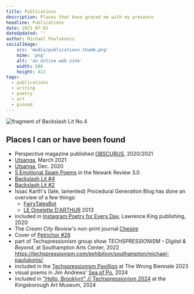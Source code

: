 ```yaml
---
title: Publications
description: Places that have graced me with my presence
headline: Publications
date: 2021-07-01
dateUpdated: ''
author: Michael Paulukonis
socialImage:
    src: 'media/publications.thumb.png'
    mime: 'png'
    alt: 'an online web zine'
    width: 586
    height: 413
tags:
  - publications
  - writing
  - poetry
  - art
  - pinned
---
```


![fragment of Backslash Lit No.4](/media/publications.thumb.png)

## Places I can or have been found

- Perspective magazine published [OBSCURUS](https://abc.perspektive.at/obscurator-visually-difficult/), 2020/2021
- [Utsanga](https://www.utsanga.it/paulukonis-works-a-short-anthology/), March 2021
- [Utsanga](https://www.utsanga.it/paulukonis-works/), Dec. 2020
- [5 Emotional Spam Poems](https://web.njit.edu/~newrev/3.0/paulukonis.html) in the Newark Review 3.0
- [Backslash Lit #4](https://backslashlit.com/issues/4/michael-paulukonis)
- [Backslash Lit #2](https://backslashlit.com/issues/2/michael-j-paulukonis-hex-kilo-gram)
- Issac Karth's (late, lamented) Procedural Generation Blog has done an overview of a few things:
  - [FairyTalesBot](https://procedural-generation.isaackarth.com/2016/03/29/automated-fairy-tales.html)
  - [LE Omelette D'ARTHUR](https://procedural-generation.isaackarth.com/2015/11/26/134033376013.html) 2013
- included in [Instagram Poetry for Every Day](https://www.laurenceking.com/product/instagram-poetry-for-every-day/), Lawrence King publishing, 2020
- The *Cream City Review's* non-print journal [Chesire](https://uwm.edu/creamcityreview/cheshire-michael-paulukonis/)
- Cover of [Petrichor #26](https://petrichormag.com/petrichor-26/)
- part of Techspressionism group show *TECHSPRESSIONISM – Digital & Beyond*, at Southampton Arts Center, 2022  <https://techspressionism.com/exhibition/southampton/michael-paulukonis/>
- included in the [Techspressionism Pavillion](https://thewrong.org/Techspressionism) at The Wrong Biennale 2023
- visual poems in Jim Andrews' [Sea pf Po](https://seaofpo.vispo.com?p=mp), 2024
- included in ["Hello, Brooklyn!" // Techspressionism 2024](https://techspressionism.com/brooklyn) at the Kingsborough Art Museum, 2024
